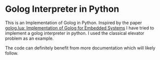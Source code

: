 # Golog Interpreter in Python

This is an Implementation of Golog in Python.
Inspired by the paper [golog.lua: Implementation of Golog for Embedded Systems](https://drops.dagstuhl.de/opus/volltexte/2010/2631/pdf/10081.Ferrein.2631.pdf) I have tried to implement a golog interpreter in python.
I used the classical elevator problem as an example.

The code can definitely benefit from more documentation which will likely follow.
